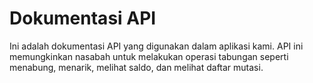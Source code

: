 # Dokumentasi API

Ini adalah dokumentasi API yang digunakan dalam aplikasi kami. API ini memungkinkan nasabah untuk melakukan operasi tabungan seperti menabung, menarik, melihat saldo, dan melihat daftar mutasi. 
